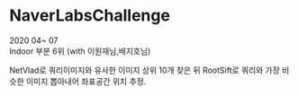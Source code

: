 # NaverLabsChallenge  
2020 04~ 07  
Indoor 부분 6위 (with 이원재님,배지호님)

NetVlad로 쿼리이미지와 유사한 이미지 상위 10개 찾은 뒤
RootSift로 쿼리와 가장 비슷한 이미지 뽑아내어 좌표공간 위치 추정.
